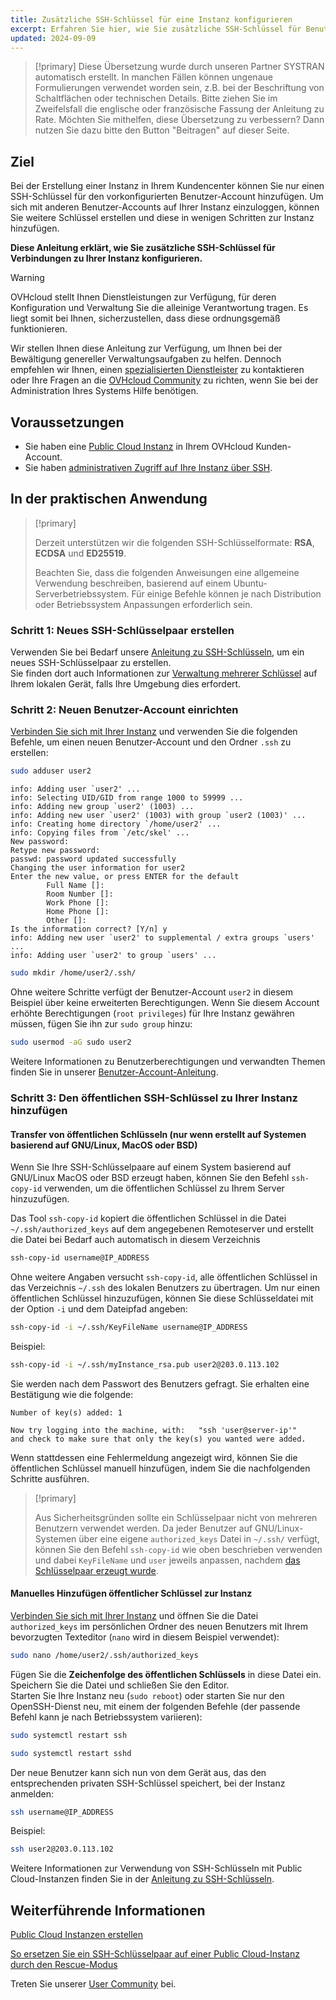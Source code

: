 ```yaml
---
title: Zusätzliche SSH-Schlüssel für eine Instanz konfigurieren
excerpt: Erfahren Sie hier, wie Sie zusätzliche SSH-Schlüssel für Benutzer-Accounts konfigurieren und zu Ihrer Public Cloud Instanz hinzufügen
updated: 2024-09-09
---
```


> [!primary]
> Diese Übersetzung wurde durch unseren Partner SYSTRAN automatisch erstellt. In manchen Fällen können ungenaue Formulierungen verwendet worden sein, z.B. bei der Beschriftung von Schaltflächen oder technischen Details. Bitte ziehen Sie im Zweifelsfall die englische oder französische Fassung der Anleitung zu Rate. Möchten Sie mithelfen, diese Übersetzung zu verbessern? Dann nutzen Sie dazu bitte den Button "Beitragen" auf dieser Seite.
>

## Ziel
 
Bei der Erstellung einer Instanz in Ihrem Kundencenter können Sie nur einen SSH-Schlüssel für den vorkonfigurierten Benutzer-Account hinzufügen. Um sich mit anderen Benutzer-Accounts auf Ihrer Instanz einzuloggen, können Sie weitere Schlüssel erstellen und diese in wenigen Schritten zur Instanz hinzufügen.

**Diese Anleitung erklärt, wie Sie zusätzliche SSH-Schlüssel für Verbindungen zu Ihrer Instanz konfigurieren.**

> [!warning]
>
> OVHcloud stellt Ihnen Dienstleistungen zur Verfügung, für deren Konfiguration und Verwaltung Sie die alleinige Verantwortung tragen. Es liegt somit bei Ihnen, sicherzustellen, dass diese ordnungsgemäß funktionieren.
> 
> Wir stellen Ihnen diese Anleitung zur Verfügung, um Ihnen bei der Bewältigung genereller Verwaltungsaufgaben zu helfen. Dennoch empfehlen wir Ihnen, einen [spezialisierten Dienstleister](/links/partner) zu kontaktieren oder Ihre Fragen an die [OVHcloud Community](/links/community) zu richten, wenn Sie bei der Administration Ihres Systems Hilfe benötigen. 
>

## Voraussetzungen

- Sie haben eine [Public Cloud Instanz](/links/public-cloud/public-cloud) in Ihrem OVHcloud Kunden-Account.
- Sie haben [administrativen Zugriff auf Ihre Instanz über SSH](/pages/public_cloud/compute/creating-ssh-keys-pci#login-linux).  

## In der praktischen Anwendung

> [!primary]
>
> Derzeit unterstützen wir die folgenden SSH-Schlüsselformate: **RSA**, **ECDSA** und **ED25519**.
>
> Beachten Sie, dass die folgenden Anweisungen eine allgemeine Verwendung beschreiben, basierend auf einem Ubuntu-Serverbetriebssystem. Für einige Befehle können je nach Distribution oder Betriebssystem Anpassungen erforderlich sein.
>

### Schritt 1: Neues SSH-Schlüsselpaar erstellen

Verwenden Sie bei Bedarf unsere [Anleitung zu SSH-Schlüsseln](/pages/public_cloud/compute/creating-ssh-keys-pci), um ein neues SSH-Schlüsselpaar zu erstellen.  
Sie finden dort auch Informationen zur [Verwaltung mehrerer Schlüssel](/pages/public_cloud/compute/creating-ssh-keys-pci#multiplekeys) auf Ihrem lokalen Gerät, falls Ihre Umgebung dies erfordert.

### Schritt 2: Neuen Benutzer-Account einrichten

[Verbinden Sie sich mit Ihrer Instanz](/pages/public_cloud/compute/public-cloud-first-steps#connect-instance) und verwenden Sie die folgenden Befehle, um einen neuen Benutzer-Account und den Ordner `.ssh` zu erstellen:

```bash
sudo adduser user2
```

```console
info: Adding user `user2' ...
info: Selecting UID/GID from range 1000 to 59999 ...
info: Adding new group `user2' (1003) ...
info: Adding new user `user2' (1003) with group `user2 (1003)' ...
info: Creating home directory `/home/user2' ...
info: Copying files from `/etc/skel' ...
New password: 
Retype new password:
passwd: password updated successfully
Changing the user information for user2
Enter the new value, or press ENTER for the default
        Full Name []:
        Room Number []:
        Work Phone []: 
        Home Phone []: 
        Other []: 
Is the information correct? [Y/n] y
info: Adding new user `user2' to supplemental / extra groups `users' ...
info: Adding user `user2' to group `users' ...
```

```bash
sudo mkdir /home/user2/.ssh/
```

Ohne weitere Schritte verfügt der Benutzer-Account `user2` in diesem Beispiel über keine erweiterten Berechtigungen. Wenn Sie diesem Account erhöhte Berechtigungen (`root privileges`) für Ihre Instanz gewähren müssen, fügen Sie ihn zur `sudo group` hinzu:

```bash
sudo usermod -aG sudo user2
```

Weitere Informationen zu Benutzerberechtigungen und verwandten Themen finden Sie in unserer [Benutzer-Account-Anleitung](/pages/bare_metal_cloud/dedicated_servers/changing_root_password_linux_ds).

### Schritt 3: Den öffentlichen SSH-Schlüssel zu Ihrer Instanz hinzufügen

#### Transfer von öffentlichen Schlüsseln (nur wenn erstellt auf Systemen basierend auf GNU/Linux, MacOS oder BSD)

Wenn Sie Ihre SSH-Schlüsselpaare auf einem System basierend auf GNU/Linux MacOS oder BSD erzeugt haben, können Sie den Befehl `ssh-copy-id` verwenden, um die öffentlichen Schlüssel zu Ihrem Server hinzuzufügen.

Das Tool `ssh-copy-id` kopiert die öffentlichen Schlüssel in die Datei `~/.ssh/authorized_keys` auf dem angegebenen Remoteserver und erstellt die Datei bei Bedarf auch automatisch in diesem Verzeichnis

```bash
ssh-copy-id username@IP_ADDRESS
```

Ohne weitere Angaben versucht `ssh-copy-id`, alle öffentlichen Schlüssel in das Verzeichnis `~/.ssh` des lokalen Benutzers zu übertragen. Um nur einen öffentlichen Schlüssel hinzuzufügen, können Sie diese Schlüsseldatei mit der Option `-i` und dem Dateipfad angeben:

```bash
ssh-copy-id -i ~/.ssh/KeyFileName username@IP_ADDRESS
```

Beispiel:

```bash
ssh-copy-id -i ~/.ssh/myInstance_rsa.pub user2@203.0.113.102
```

Sie werden nach dem Passwort des Benutzers gefragt. Sie erhalten eine Bestätigung wie die folgende:

```console
Number of key(s) added: 1

Now try logging into the machine, with:   "ssh 'user@server-ip'"
and check to make sure that only the key(s) you wanted were added.
```
  
Wenn stattdessen eine Fehlermeldung angezeigt wird, können Sie die öffentlichen Schlüssel manuell hinzufügen, indem Sie die nachfolgenden Schritte ausführen.

> [!primary]
>
> Aus Sicherheitsgründen sollte ein Schlüsselpaar nicht von mehreren Benutzern verwendet werden. Da jeder Benutzer auf GNU/Linux-Systemen über eine eigene `authorized_keys` Datei in `~/.ssh/` verfügt, können Sie den Befehl `ssh-copy-id` wie oben beschrieben verwenden und dabei `KeyFileName` und `user` jeweils anpassen, nachdem [das Schlüsselpaar erzeugt wurde](/pages/public_cloud/compute/creating-ssh-keys-pci#create-ssh-key).
>

#### Manuelles Hinzufügen öffentlicher Schlüssel zur Instanz

[Verbinden Sie sich mit Ihrer Instanz](/pages/public_cloud/compute/public-cloud-first-steps#connect-instance) und öffnen Sie die Datei `authorized_keys` im persönlichen Ordner des neuen Benutzers mit Ihrem bevorzugten Texteditor (`nano` wird in diesem Beispiel verwendet):

```bash
sudo nano /home/user2/.ssh/authorized_keys
```

Fügen Sie die **Zeichenfolge des öffentlichen Schlüssels** in diese Datei ein. Speichern Sie die Datei und schließen Sie den Editor.  
Starten Sie Ihre Instanz neu (`sudo reboot`) oder starten Sie nur den OpenSSH-Dienst neu, mit einem der folgenden Befehle (der passende Befehl kann je nach Betriebssystem variieren):

```bash
sudo systemctl restart ssh
```

```bash
sudo systemctl restart sshd
```

Der neue Benutzer kann sich nun von dem Gerät aus, das den entsprechenden privaten SSH-Schlüssel speichert, bei der Instanz anmelden:

```bash
ssh username@IP_ADDRESS
```

Beispiel:

```bash
ssh user2@203.0.113.102
```

Weitere Informationen zur Verwendung von SSH-Schlüsseln mit Public Cloud-Instanzen finden Sie in der [Anleitung zu SSH-Schlüsseln](/pages/public_cloud/compute/creating-ssh-keys-pci).

## Weiterführende Informationen

[Public Cloud Instanzen erstellen](/pages/public_cloud/compute/public-cloud-first-steps)

[So ersetzen Sie ein SSH-Schlüsselpaar auf einer Public Cloud-Instanz durch den Rescue-Modus](/pages/public_cloud/compute/replacing_lost_ssh_key)

Treten Sie unserer [User Community](/links/community) bei.